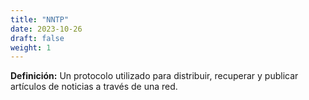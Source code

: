 ```yaml
---
title: "NNTP"
date: 2023-10-26
draft: false
weight: 1
---
```


**Definición:** Un protocolo utilizado para distribuir, recuperar y publicar artículos de noticias a través de una red.
